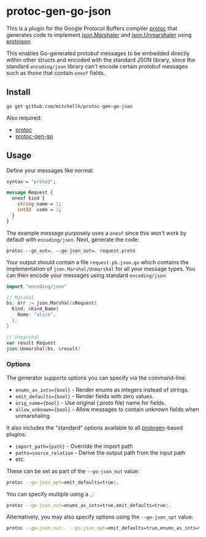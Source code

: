# protoc-gen-go-json

This is a plugin for the Google Protocol Buffers compiler
[protoc](https://github.com/protocolbuffers/protobuf) that generates
code to implement [json.Marshaler](https://golang.org/pkg/encoding/json/#Marshaler)
and [json.Unmarshaler](https://golang.org/pkg/encoding/json/#Unmarshaler)
using [protojson](https://pkg.go.dev/google.golang.org/protobuf/encoding/protojson).

This enables Go-generated protobuf messages to be embedded directly within
other structs and encoded with the standard JSON library, since the standard
`encoding/json` library can't encode certain protobuf messages such as
those that contain `oneof` fields.

## Install

```
go get github.com/mitchellh/protoc-gen-go-json
```

Also required:

- [protoc](https://github.com/google/protobuf)
- [protoc-gen-go](https://github.com/golang/protobuf)

## Usage

Define your messages like normal:

```proto
syntax = "proto3";

message Request {
  oneof kind {
    string name = 1;
    int32  code = 2;
  }
}
```

The example message purposely uses a `oneof` since this won't work by
default with `encoding/json`. Next, generate the code:

```
protoc --go_out=. --go-json_out=. request.proto
```

Your output should contain a file `request.pb.json.go` which contains
the implementation of `json.Marshal/Unmarshal` for all your message types.
You can then encode your messages using standard `encoding/json`:

```go
import "encoding/json"

// Marshal
bs, err := json.Marshal(&Request{
  Kind: &Kind_Name{
    Name: "alice",
  },
}

// Unmarshal
var result Request
json.Unmarshal(bs, &result)
```

### Options

The generator supports options you can specify via the command-line:

- `enums_as_ints={bool}` - Render enums as integers instead of strings.
- `emit_defaults={bool}` - Render fields with zero values.
- `orig_name={bool}` - Use original (.proto file) name for fields.
- `allow_unknown={bool}` - Allow messages to contain unknown fields when unmarshaling

It also includes the "standard" options available to all [protogen](https://pkg.go.dev/google.golang.org/protobuf/compiler/protogen?tab=doc)-based plugins:

- `import_path={path}` - Override the import path
- `paths=source_relative` - Derive the output path from the input path
- etc.

These can be set as part of the `--go-json_out` value:

```sh
protoc --go-json_opt=emit_defaults=true:.
```

You can specify multiple using a `,`:

```sh
protoc --go-json_out=enums_as_ints=true,emit_defaults=true:.
```

Alternatively, you may also specify options using the `--go-json_opt` value:

```sh
protoc --go-json_out:. --go-json_opt=emit_defaults=true,enums_as_ints=true
```
